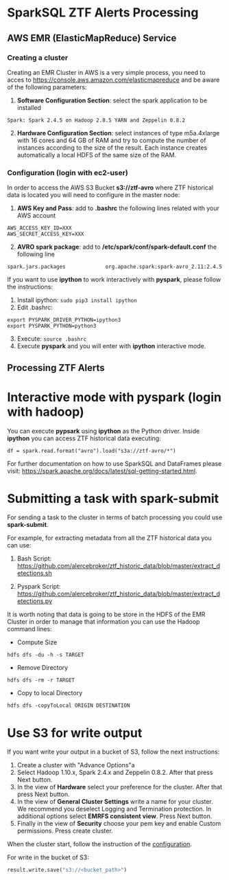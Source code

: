 # SparkSQL ZTF Alerts Processing

## AWS EMR (ElasticMapReduce) Service

### Creating a cluster

Creating an EMR Cluster in AWS is a very simple process, you need to acces to https://console.aws.amazon.com/elasticmapreduce and be aware of the following parameters:

1. **Software Configuration Section**: select the spark application to be installed

``` 
Spark: Spark 2.4.5 on Hadoop 2.8.5 YARN and Zeppelin 0.8.2
```
2. **Hardware Configuration Section**: select instances of type m5a.4xlarge with 16 cores and 64 GB of RAM and try to compute the number of instances according to the size of the result. Each instance creates automatically a local HDFS of the same size of the RAM.

### Configuration (login with ec2-user)

In order to access the AWS S3 Bucket **s3://ztf-avro** where ZTF historical data is located you will need to configure in the master node:

1. **AWS Key and Pass**:  add to **.bashrc** the following lines related with your AWS account

```
AWS_ACCESS_KEY_ID=XXX
AWS_SECRET_ACCESS_KEY=XXX
```

2. **AVRO spark package**: add to **/etc/spark/conf/spark-default.conf** the following line

```
spark.jars.packages             org.apache.spark:spark-avro_2.11:2.4.5
```
If you want to use **ipython** to work interactively with **pyspark**, please follow the instructions:

1. Install ipython: ```sudo pip3 install ipython```
2. Edit .bashrc:

```
export PYSPARK_DRIVER_PYTHON=ipython3
export PYSPARK_PYTHON=python3
```
3. Execute: ```source .bashrc``` 
4. Execute **pyspark** and you will enter with **ipython** interactive mode.

## Processing ZTF Alerts

# Interactive mode with **pyspark** (login with hadoop)

You can execute **pypsark** using **ipython** as the Python driver. Inside **ipython** you can access ZTF historical data executing:

```
df = spark.read.format("avro").load("s3a://ztf-avro/*")
```
For further documentation on how to use SparkSQL and DataFrames please visit: https://spark.apache.org/docs/latest/sql-getting-started.html.

# Submitting a task with **spark-submit**

For sending a task to the cluster in terms of batch processing you could use **spark-submit**.

For example, for extracting metadata from all the ZTF historical data you can use: 

1. Bash Script: https://github.com/alercebroker/ztf_historic_data/blob/master/extract_detections.sh

2. Pyspark Script: https://github.com/alercebroker/ztf_historic_data/blob/master/extract_detections.py

It is worth noting that data is going to be store in the HDFS of the EMR Cluster in order to manage that information you can use the Hadoop command lines:

- Compute Size

```
hdfs dfs -du -h -s TARGET
```
- Remove Directory

```
hdfs dfs -rm -r TARGET
```
- Copy to local Directory

```
hdfs dfs -copyToLocal ORIGIN DESTINATION
```


# Use S3 for write output

If you want write your output in a bucket of S3, follow the next instructions:

1. Create a cluster with "Advance Options"a
2. Select Hadoop 1.10.x, Spark 2.4.x and Zeppelin 0.8.2. After that press Next button.
3. In the view of **Hardware** select your preference for the cluster. After that press Next button.
4. In the view of **General Cluster Settings** write a name for your cluster. We recommend you deselect Logging and Termination protection. In additional options select **EMRFS consistent view**. Press Next button.
5. Finally in the view of **Security** choose your pem key and enable Custom permissions. Press create cluster.

When the cluster start, follow the instruction of the [configuration](https://github.com/alercebroker/sparksql_alerts_processing#configuration-login-with-ec2-user).

For write in the bucket of S3:

```python
result.write.save("s3://<bucket_path>")
```
